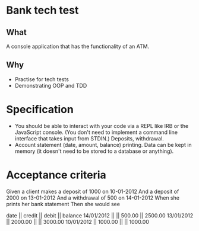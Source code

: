 # Bank tech test

## What

A console application that has the functionality of an ATM.

## Why

- Practise for tech tests
- Demonstrating OOP and TDD

# Specification

- You should be able to interact with your code via a REPL like IRB or the JavaScript console. (You don't need to implement a command line interface that takes input from STDIN.)
Deposits, withdrawal.
- Account statement (date, amount, balance) printing.
Data can be kept in memory (it doesn't need to be stored to a database or anything).

# Acceptance criteria

Given a client makes a deposit of 1000 on 10-01-2012
And a deposit of 2000 on 13-01-2012
And a withdrawal of 500 on 14-01-2012
When she prints her bank statement
Then she would see

date || credit || debit || balance
14/01/2012 || || 500.00 || 2500.00
13/01/2012 || 2000.00 || || 3000.00
10/01/2012 || 1000.00 || || 1000.00
